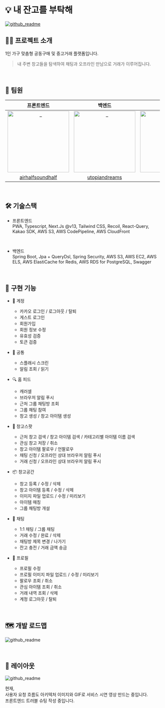 # 💡 내 잔고를 부탁해

[![github_readme](https://naejango-s3-image.s3.ap-northeast-2.amazonaws.com/outer/naejango_mock.svg?response-content-disposition=inline&X-Amz-Security-Token=IQoJb3JpZ2luX2VjEA8aDmFwLW5vcnRoZWFzdC0yIkcwRQIhANZx3kckKI37%2FqQDZCDUIMrB66qFdbkg%2FsdoW2uAL5wMAiBXtFFWNEX%2FbAkiosSDjoV0rVU1Zxez5kKF0Hz8nmg3YyrkAgg4EAAaDDAxNTIyNTE0NzAyNCIMFgj2DOPG79y0Mdm0KsECGQ7%2BMM%2Fr2hGt8jurlM1i3I7bSaLhGROLQI%2BkVQFA1eFNOuaQsdH6BrVJAVrA%2FwMJiOh0ulRgKBXSSALRCJc5QZ9ONVELnUDm8q3GNenDRxCokTqGpAmNe6%2FUeqboFPSO2m3cTwyKQtjRUJivOPtJOm%2BPBDF3z%2BUusms%2BQHvYDa7HydkFZmxpkvUb87mbRj2qPTT2Ri5K12Wnmwhy2YVu5F7pw2azioFzIZj5N7OButW327eyPNJCwMVjwvVb1rYHcmhtS2ef4YGLACaZ8mV66YETWlWyQPZ%2FBbjK5D7NdIOQQoLM6lSOCBQbClUEGHc2Xi8EJp%2FieFuWQGomnW%2BdHkQy9XFLAsg9sUTr3hN37abI2gxEV6WJH8ldymHx3%2FOi1DCrNzjwwTyEXlSTlvLEp7eXHXit7x7wdvf9EcEc3s6rMJGv26kGOrMCHfceDPFOsC6C2lJaOdXcL2sU66M52SV%2BfhSE2C5jP785%2FqtqKLJQvNSVG71%2Ft6ADvNLaS91W1vsR5E5vN1HG3WxA4SMVxcauP4Wtlq43vNGeYo8R70cMVO4R20u21dFUXp09w%2FHd1voFIdogDdpjC%2BXPjv%2B86xt6AQh24uF4UElOnb2cmh3mEaW8Mi6i2hahdzcyIqWZkAkfLMCsyDQFo2Uxswv8EOMj9qyV3RTECLZgBuxCsVTorq%2FQ8c0xy1uoa8gRwBYUhp3jPPOtn8eoGq434cH0Nl%2Bfnau3EzduOMuoJkIr0DM4j5MwC%2BMKzAjrFT0STw%2B4vAHVOJmkt26aqLb7TV0IiAeAR8SKTGk7CNhCci1HdcZ8V4ewXliXGTe0bJFYFLN3pwyxdF4yK%2Ffq3s45uQ%3D%3D&X-Amz-Algorithm=AWS4-HMAC-SHA256&X-Amz-Date=20231023T225346Z&X-Amz-SignedHeaders=host&X-Amz-Expires=299&X-Amz-Credential=ASIAQHC35J2IM6OBYCH3%2F20231023%2Fap-northeast-2%2Fs3%2Faws4_request&X-Amz-Signature=4cece2004359776b6b0651d5dd7b68018ab249a86943ccc67e5f37672df5843a)](https://naejango.site/)

## 💁‍♂️ 프로젝트 소개

1인 가구 맞춤형 공동구매 및 중고거래 플랫폼입니다.

> 내 주변 창고들을 탐색하여 채팅과 오프라인 만남으로 거래가 이루어집니다.

<br />

## 🌟 팀원

|                                                       프론트엔드                                                        |                                                        백엔드                                                         |                                                         백엔드                                                          
| :---------------------------------------------------------------------------------------------------------------------: | :-----------------------------------------------------------------------------------------------------------------------: | :---------------------------------------------------------------------------------------------------------------------: |
| <img src="https://naejango-s3-image.s3.ap-northeast-2.amazonaws.com/outer/github_avatar_taeyong.png" width=200px alt="_"/> | <img src="https://naejango-s3-image.s3.ap-northeast-2.amazonaws.com/outer/github_avatar_kihong.jpeg" width=200px alt="_"/> | <img src="https://naejango-s3-image.s3.ap-northeast-2.amazonaws.com/outer/github_avatar_sejun.jpeg" width=200px alt="_"/> |
|                                           [airhalfsoundhalf](https://github.com/airhalfsoundhalf)                                            |                                            [utopiandreams](https://github.com/utopiandreams)                                            |                                          [asjjun](https://github.com/asjjun)                                           |

<br />

## 🛠 기술스택
- 프론트엔드  
PWA, Typescript, Next.Js @v13, Tailwind CSS, Recoil, React-Query, Kakao SDK, AWS S3, AWS CodePipeline, AWS CloudFront  

<br />

- 백엔드  
Spring Boot, Jpa + QueryDsl, Spring Security, AWS S3, AWS EC2, AWS ELS, AWS ElastiCache for Redis, AWS RDS for PostgreSQL, Swagger

<br />

## 📱 구현 기능

- 🔐 계정
  - 카카오 로그인 / 로그아웃 / 탈퇴
  - 게스트 로그인
  - 회원가입
  - 회원 정보 수정
  - 유효성 검증
  - 토큰 검증
 
- 📌 공통
  - 스플래시 스크린
  - 알림 조회 / 읽기
 

- 🔍 홈 피드
  - 캐러셀
  - 브라우저 알림 푸시
  - 근처 그룹 채팅방 조회
  - 그룹 채팅 참여
  - 창고 생성 / 창고 아이템 생성

- 📍 창고스팟
  - 근처 창고 검색 / 창고 아이템 검색 / 카테고리별 아이템 이름 검색
  - 관심 창고 저장 / 취소
  - 창고 아이템 팔로우 / 언팔로우
  - 채팅 신청 / 오프라인 상대 브라우저 알림 푸시
  - 거래 신청 / 오프라인 상대 브라우저 알림 푸시
 
- 📦 창고공간
  - 창고 등록 / 수정 / 삭제
  - 창고 아이템 등록 / 수정 / 삭제
  - 이미지 파일 업로드 / 수정 / 미리보기
  - 아이템 매칭
  - 그룹 채팅방 개설

- 💬 채팅
  - 1:1 채팅 / 그룹 채팅
  - 거래 수정 / 완료 / 삭제
  - 채팅방 제목 변경 / 나가기
  - 잔고 충전 / 거래 금액 송금

- 👤 프로필
  - 프로필 수정
  - 프로필 이미지 파일 업로드 / 수정 / 미리보기
  - 팔로우 조회 / 취소
  - 관심 아이템 조회 / 취소
  - 거래 내역 조회 / 삭제
  - 계정 로그아웃 / 탈퇴

<br />

## 🗺️ 개발 로드맵

![github_readme](https://naejango-s3-image.s3.ap-northeast-2.amazonaws.com/outer/Group+74.png)

<br />

## 🎨 레이아웃

![github_readme](https://naejango-s3-image.s3.ap-northeast-2.amazonaws.com/outer/naejango_package.png)


현재,  
사용자 요청 흐름도 아키텍처 이미지와 GIF로 서비스 시연 영상 만드는 중입니다.  
프론트엔드 트러블 슈팅 작성 중입니다.
